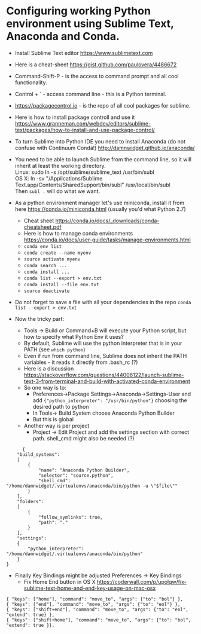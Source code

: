  # Configuring working Python environment using Sublime Text, Anaconda and Conda.
+ Install Sublime Text editor https://www.sublimetext.com
+ Here is a cheat-sheet https://gist.github.com/paulovera/4486672
+ Command-Shift-P - is the access to command prompt and all cool functionality.
+ Control + \` - access command line - this is a Python terminal.
+ https://packagecontrol.io - is the repo of all cool packages for sublime.
+ Here is how to install package controll and use it https://www.granneman.com/webdev/editors/sublime-text/packages/how-to-install-and-use-package-control/
+ To turn Sublime into Python IDE you need to install Anaconda (do not confuse with Continuum Conda!) http://damnwidget.github.io/anaconda/
+ You need to be able to launch Sublime from the command line, so it will inherit at least the working directory.   
Linux: sudo ln -s /opt/sublime/sublime_text /usr/bin/subl      
OS X: ln -sv "/Applications/Sublime Text.app/Contents/SharedSupport/bin/subl" /usr/local/bin/subl     
Then `subl .` will do what we want.

+ As a python environment manager let's use miniconda, install it from here https://conda.io/miniconda.html (usually you'd what Python 2.7)
   - Cheat sheet https://conda.io/docs/_downloads/conda-cheatsheet.pdf
   - Here is how to manage conda environments https://conda.io/docs/user-guide/tasks/manage-environments.html
   - `conda env list`
   - `conda create --name myenv`
   - `source activate myenv`
   - `conda search ...`
   - `conda install ...`
   - `conda list --export > env.txt`
   - `conda install --file env.txt`
   - `source deactivate`
+ Do not forget to save a file with all your dependencies in the repo `conda list --export > env.txt`
+ Now the tricky part:
   - Tools -> Build or Command+B will execute your Python script, but how to specify what Python Env it uses?
   - By default, Sublime will use the python interpreter that is in your PATH (see `which python`)
   - Even if run from command line, Sublime does not inherit the PATH variables - it reads it directly from .bash_rc (?)
   - Here is a discussion https://stackoverflow.com/questions/44006122/launch-sublime-text-3-from-terminal-and-build-with-activated-conda-environment
   - So one way is to:
      - Preferences->Package Settings->Anaconda->Settings-User and add `{"python_interpreter": "/usr/bin/python"}` choosing the desired path to python
      - In Tools-> Build System choose Anaconda Python Builder
      - But this is global
   - Another way is per project
      - Project -> Edit Project and add the settings section with correct path. shell_cmd might also be needed (?)
``` 
      {
    "build_systems":
    [
        {
            "name": "Anaconda Python Builder",
            "selector": "source.python",
            "shell_cmd": "/home/damnwidget/.virtualenvs/anaconda/bin/python -u \"$file\""
        }
    ],
    "folders":
    [
        {
            "follow_symlinks": true,
            "path": "."
        }
    ],
    "settings":
    {
        "python_interpreter": "/home/damnwidget/.virtualenvs/anaconda/bin/python"
    }
}
```
+ Finally Key Bindings might be adjusted Preferences -> Key Bindings
   - Fix Home End button in OS X https://coderwall.com/p/upolqw/fix-sublime-text-home-and-end-key-usage-on-mac-osx
```
{ "keys": ["home"], "command": "move_to", "args": {"to": "bol"} },
{ "keys": ["end"], "command": "move_to", "args": {"to": "eol"} },
{ "keys": ["shift+end"], "command": "move_to", "args": {"to": "eol", "extend": true} },
{ "keys": ["shift+home"], "command": "move_to", "args": {"to": "bol", "extend": true }},
```
